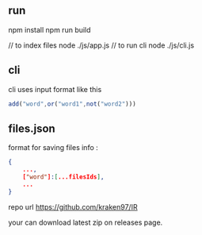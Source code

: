 ## run 
npm install
npm run build 

// to index files
node ./js/app.js
// to run cli
node ./js/cli.js

## cli
cli uses input format like  this

```js
add("word",or("word1",not("word2")))
```

## files.json

format for saving files info :
```json
{
    ...,
    ["word"]:[...filesIds],
    ...
}
```

repo url https://github.com/kraken97/IR

your can download  latest zip on releases page.